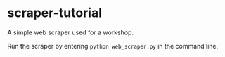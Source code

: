 # scraper-tutorial
A simple web scraper used for a workshop.

Run the scraper by entering `python web_scraper.py` in the command line.
